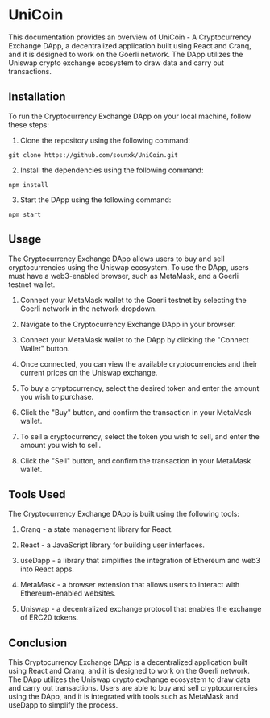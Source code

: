 UniCoin
==========================================

This documentation provides an overview of UniCoin - A Cryptocurrency Exchange DApp, a decentralized application built using React and Cranq, and it is designed to work on the Goerli network. The DApp utilizes the Uniswap crypto exchange ecosystem to draw data and carry out transactions.

Installation
------------

To run the Cryptocurrency Exchange DApp on your local machine, follow these steps:

1.  Clone the repository using the following command:

```git clone https://github.com/sounxk/UniCoin.git```

2.  Install the dependencies using the following command:

```npm install```

3.  Start the DApp using the following command:

```npm start```

Usage
-----

The Cryptocurrency Exchange DApp allows users to buy and sell cryptocurrencies using the Uniswap ecosystem. To use the DApp, users must have a web3-enabled browser, such as MetaMask, and a Goerli testnet wallet.

1.  Connect your MetaMask wallet to the Goerli testnet by selecting the Goerli network in the network dropdown.

2.  Navigate to the Cryptocurrency Exchange DApp in your browser.

3.  Connect your MetaMask wallet to the DApp by clicking the "Connect Wallet" button.

4.  Once connected, you can view the available cryptocurrencies and their current prices on the Uniswap exchange.

5.  To buy a cryptocurrency, select the desired token and enter the amount you wish to purchase.

6.  Click the "Buy" button, and confirm the transaction in your MetaMask wallet.

7.  To sell a cryptocurrency, select the token you wish to sell, and enter the amount you wish to sell.

8.  Click the "Sell" button, and confirm the transaction in your MetaMask wallet.

Tools Used
----------

The Cryptocurrency Exchange DApp is built using the following tools:

1.  Cranq - a state management library for React.

2.  React - a JavaScript library for building user interfaces.

3.  useDapp - a library that simplifies the integration of Ethereum and web3 into React apps.

4.  MetaMask - a browser extension that allows users to interact with Ethereum-enabled websites.

5.  Uniswap - a decentralized exchange protocol that enables the exchange of ERC20 tokens.

Conclusion
----------

This Cryptocurrency Exchange DApp is a decentralized application built using React and Cranq, and it is designed to work on the Goerli network. The DApp utilizes the Uniswap crypto exchange ecosystem to draw data and carry out transactions. Users are able to buy and sell cryptocurrencies using the DApp, and it is integrated with tools such as MetaMask and useDapp to simplify the process.
